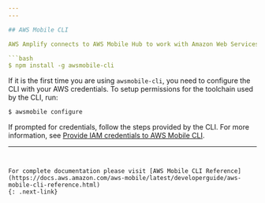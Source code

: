 ```yaml
---
---

## AWS Mobile CLI  

AWS Amplify connects to AWS Mobile Hub to work with Amazon Web Services. You can use [awsmobile-cli](https://github.com/aws/awsmobile-cli) to create a new AWS Mobile Hub project or enable an existing project to work with AWS Mobile Hub. 

```bash
$ npm install -g awsmobile-cli
```

If it is the first time you are using `awsmobile-cli`, you need to configure the CLI with your AWS credentials. To setup permissions for the toolchain used by the CLI, run:

```bash
$ awsmobile configure
```

If prompted for credentials, follow the steps provided by the CLI. For more information, see [Provide IAM credentials to AWS Mobile CLI](https://docs.aws.amazon.com/aws-mobile/latest/developerguide/aws-mobile-cli-credentials.html).

---
```


For complete documentation please visit [AWS Mobile CLI Reference](https://docs.aws.amazon.com/aws-mobile/latest/developerguide/aws-mobile-cli-reference.html)
{: .next-link}
